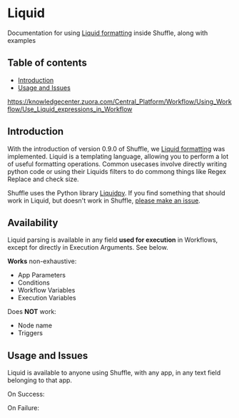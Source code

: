 # Liquid 
Documentation for using [Liquid formatting](https://shopify.github.io/liquid/) inside Shuffle, along with examples

## Table of contents
* [Introduction](#introduction)
* [Usage and Issues](#usage_and_issues)

https://knowledgecenter.zuora.com/Central_Platform/Workflow/Using_Workflow/Use_Liquid_expressions_in_Workflow

## Introduction
With the introduction of version 0.9.0 of Shuffle, we [Liquid formatting](https://shopify.github.io/liquid/) was implemented. Liquid is a templating language, allowing you to perform a lot of useful formatting operations. Common usecases involve directly writing python code or using their Liquids filters to do commong things like Regex Replace and check size. 

Shuffle uses the Python library [Liquidpy](https://github.com/pwwang/liquidpy). If you find something that should work in Liquid, but doesn't work in Shuffle, [please make an issue](https://github.com/pwwang/liquidpy/issues/new). 

## Availability
Liquid parsing is available in any field **used for execution** in Workflows, except for directly in Execution Arguments. See below.

**Works** non-exhaustive:
- App Parameters
- Conditions
- Workflow Variables
- Execution Variables

Does **NOT** work:
- Node name
- Triggers

## Usage and Issues
Liquid is available to anyone using Shuffle, with any app, in any text field belonging to that app. 

On Success:

On Failure:

